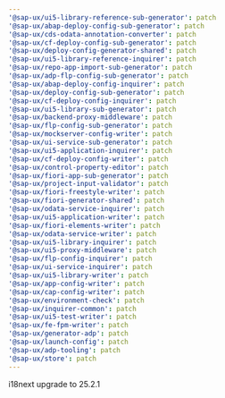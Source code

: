 ```yaml
---
'@sap-ux/ui5-library-reference-sub-generator': patch
'@sap-ux/abap-deploy-config-sub-generator': patch
'@sap-ux/cds-odata-annotation-converter': patch
'@sap-ux/cf-deploy-config-sub-generator': patch
'@sap-ux/deploy-config-generator-shared': patch
'@sap-ux/ui5-library-reference-inquirer': patch
'@sap-ux/repo-app-import-sub-generator': patch
'@sap-ux/adp-flp-config-sub-generator': patch
'@sap-ux/abap-deploy-config-inquirer': patch
'@sap-ux/deploy-config-sub-generator': patch
'@sap-ux/cf-deploy-config-inquirer': patch
'@sap-ux/ui5-library-sub-generator': patch
'@sap-ux/backend-proxy-middleware': patch
'@sap-ux/flp-config-sub-generator': patch
'@sap-ux/mockserver-config-writer': patch
'@sap-ux/ui-service-sub-generator': patch
'@sap-ux/ui5-application-inquirer': patch
'@sap-ux/cf-deploy-config-writer': patch
'@sap-ux/control-property-editor': patch
'@sap-ux/fiori-app-sub-generator': patch
'@sap-ux/project-input-validator': patch
'@sap-ux/fiori-freestyle-writer': patch
'@sap-ux/fiori-generator-shared': patch
'@sap-ux/odata-service-inquirer': patch
'@sap-ux/ui5-application-writer': patch
'@sap-ux/fiori-elements-writer': patch
'@sap-ux/odata-service-writer': patch
'@sap-ux/ui5-library-inquirer': patch
'@sap-ux/ui5-proxy-middleware': patch
'@sap-ux/flp-config-inquirer': patch
'@sap-ux/ui-service-inquirer': patch
'@sap-ux/ui5-library-writer': patch
'@sap-ux/app-config-writer': patch
'@sap-ux/cap-config-writer': patch
'@sap-ux/environment-check': patch
'@sap-ux/inquirer-common': patch
'@sap-ux/ui5-test-writer': patch
'@sap-ux/fe-fpm-writer': patch
'@sap-ux/generator-adp': patch
'@sap-ux/launch-config': patch
'@sap-ux/adp-tooling': patch
'@sap-ux/store': patch
---
```


i18next upgrade to 25.2.1
